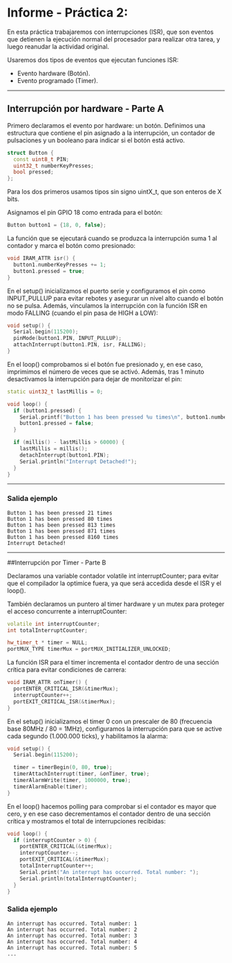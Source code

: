 # Informe - Práctica 2:

En esta práctica trabajaremos con interrupciones (ISR), que son eventos que detienen la ejecución normal del procesador para realizar otra tarea, y luego reanudar la actividad original.

Usaremos dos tipos de eventos que ejecutan funciones ISR:

- Evento hardware (Botón).
- Evento programado (Timer).

---

## Interrupción por hardware - Parte A

Primero declaramos el evento por hardware: un botón. Definimos una estructura que contiene el pin asignado a la interrupción, un contador de pulsaciones y un booleano para indicar si el botón está activo.

```cpp
struct Button {
  const uint8_t PIN;
  uint32_t numberKeyPresses;
  bool pressed;
};
```
Para los dos primeros usamos tipos sin signo uintX_t, que son enteros de X bits.

Asignamos el pin GPIO 18 como entrada para el botón:
```cpp
Button button1 = {18, 0, false};
```
La función que se ejecutará cuando se produzca la interrupción suma 1 al contador y marca el botón como presionado:
```cpp
void IRAM_ATTR isr() {
  button1.numberKeyPresses += 1;
  button1.pressed = true;
}
```
En el setup() inicializamos el puerto serie y configuramos el pin como INPUT_PULLUP para evitar rebotes y asegurar un nivel alto cuando el botón no se pulsa. Además, vinculamos la interrupción con la función ISR en modo FALLING (cuando el pin pasa de HIGH a LOW):
```cpp
void setup() {
  Serial.begin(115200);
  pinMode(button1.PIN, INPUT_PULLUP);
  attachInterrupt(button1.PIN, isr, FALLING);
}
```
En el loop() comprobamos si el botón fue presionado y, en ese caso, imprimimos el número de veces que se activó. Además, tras 1 minuto desactivamos la interrupción para dejar de monitorizar el pin:
```cpp
static uint32_t lastMillis = 0;

void loop() {
  if (button1.pressed) {
    Serial.printf("Button 1 has been pressed %u times\n", button1.numberKeyPresses);
    button1.pressed = false;
  }

  if (millis() - lastMillis > 60000) {
    lastMillis = millis();
    detachInterrupt(button1.PIN);
    Serial.println("Interrupt Detached!");
  }
}
```
---
### Salida ejemplo
```Serial Monitor
Button 1 has been pressed 21 times
Button 1 has been pressed 80 times
Button 1 has been pressed 813 times
Button 1 has been pressed 871 times
Button 1 has been pressed 8160 times
Interrupt Detached!
```

---

##Interrupción por Timer - Parte B

Declaramos una variable contador volatile int interruptCounter; para evitar que el compilador la optimice fuera, ya que será accedida desde el ISR y el loop().

También declaramos un puntero al timer hardware y un mutex para proteger el acceso concurrente a interruptCounter:
```cpp
volatile int interruptCounter;
int totalInterruptCounter;

hw_timer_t * timer = NULL;
portMUX_TYPE timerMux = portMUX_INITIALIZER_UNLOCKED;
```
La función ISR para el timer incrementa el contador dentro de una sección crítica para evitar condiciones de carrera:
```cpp
void IRAM_ATTR onTimer() {
  portENTER_CRITICAL_ISR(&timerMux);
  interruptCounter++;
  portEXIT_CRITICAL_ISR(&timerMux);
}
```
En el setup() inicializamos el timer 0 con un prescaler de 80 (frecuencia base 80MHz / 80 = 1MHz), configuramos la interrupción para que se active cada segundo (1.000.000 ticks), y habilitamos la alarma:
```cpp
void setup() {
  Serial.begin(115200);

  timer = timerBegin(0, 80, true);
  timerAttachInterrupt(timer, &onTimer, true);
  timerAlarmWrite(timer, 1000000, true);
  timerAlarmEnable(timer);
}
```
En el loop() hacemos polling para comprobar si el contador es mayor que cero, y en ese caso decrementamos el contador dentro de una sección crítica y mostramos el total de interrupciones recibidas:
```cpp
void loop() {
  if (interruptCounter > 0) {
    portENTER_CRITICAL(&timerMux);
    interruptCounter--;
    portEXIT_CRITICAL(&timerMux);
    totalInterruptCounter++;
    Serial.print("An interrupt has occurred. Total number: ");
    Serial.println(totalInterruptCounter);
  }
}
```
### Salida ejemplo
```Srial Monitor
An interrupt has occurred. Total number: 1
An interrupt has occurred. Total number: 2
An interrupt has occurred. Total number: 3
An interrupt has occurred. Total number: 4
An interrupt has occurred. Total number: 5
...

```
